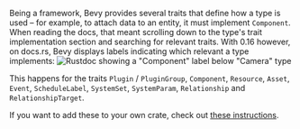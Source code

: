<!-- Trait tags on docs.rs -->
<!-- https://github.com/bevyengine/bevy/pull/17758 -->

Being a framework, Bevy provides several traits that define how a type is used – for example, to attach data to an entity, it must implement `Component`. When reading the docs, that meant scrolling down to the type's trait implementation section and searching for relevant traits. With 0.16 however, on docs.rs, Bevy displays labels indicating which relevant a type implements:
![Rustdoc showing a "Component" label below "Camera" type](trait-tags.png)

This happens for the traits
`Plugin` / `PluginGroup`,
`Component`,
`Resource`,
`Asset`,
`Event`,
`ScheduleLabel`,
`SystemSet`,
`SystemParam`,
`Relationship` and
`RelationshipTarget`.

If you want to add these to your own crate, check out [these instructions](https://github.com/bevyengine/bevy/tree/release-0.16.0/docs-rs).
